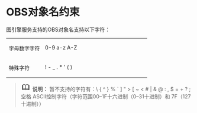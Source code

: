 # OBS对象名约束<a name="ZH-CN_TOPIC_0262771530"></a>

图引擎服务支持的OBS对象名支持以下字符：

<a name="table2049845215212"></a>
<table><tbody><tr id="row12534145218216"><td class="cellrowborder" valign="top" width="25.729999999999997%"><p id="p45341252112113"><a name="p45341252112113"></a><a name="p45341252112113"></a>字母数字字符</p>
</td>
<td class="cellrowborder" valign="top" width="74.27%"><p id="p15534135213212"><a name="p15534135213212"></a><a name="p15534135213212"></a>0-9 a-z A-Z</p>
</td>
</tr>
<tr id="row1153413525213"><td class="cellrowborder" valign="top" width="25.729999999999997%"><p id="p9534135272118"><a name="p9534135272118"></a><a name="p9534135272118"></a>特殊字符</p>
</td>
<td class="cellrowborder" valign="top" width="74.27%"><p id="p17534195212216"><a name="p17534195212216"></a><a name="p17534195212216"></a>! - _ . * ' ( )</p>
</td>
</tr>
</tbody>
</table>

>![](public_sys-resources/icon-note.gif) **说明：** 
>暂不支持的字符有：\\ \{ ^ \} % \` \] " \> \[ \~ < \# |  & @ : , $ = + ? ; 空格 ASCII控制字符（字符范围00–1F十六进制（0–31十进制）和 7F（127十进制））

